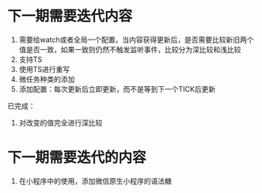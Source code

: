 # 下一期需要迭代内容

1. 需要给watch或者全局一个配置，当内容获得更新后，是否需要比较新旧两个值是否一致，如果一致则仍然不触发监听事件，比较分为深比较和浅比较
2. 支持TS
3. 使用TS进行重写
4. 微任务种类的添加
5. 添加配置：每次更新后立即更新，而不是等到下一个TICK后更新


已完成：
1. 对改变的值完全进行深比较

# 下一期需要迭代的内容

1. 在小程序中的使用，添加微信原生小程序的语法糖